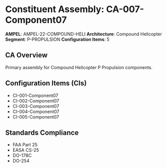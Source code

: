 # Constituent Assembly: CA-007-Component07

**AMPEL**: AMPEL-22-COMPOUND-HELI
**Architecture**: Compound Helicopter
**Segment**: P-PROPULSION
**Configuration Items**: 5

## CA Overview
Primary assembly for Compound Helicopter P Propulsion components.

## Configuration Items (CIs)
- CI-001-Component07
- CI-002-Component07
- CI-003-Component07
- CI-004-Component07
- CI-005-Component07

## Standards Compliance
- FAA Part 25
- EASA CS-25
- DO-178C
- DO-254
